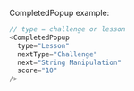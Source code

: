CompletedPopup example:

```js
// type = challenge or lesson
<CompletedPopup
  type="Lesson"
  nextType="Challenge"
  next="String Manipulation"
  score="10"
/>
```
